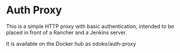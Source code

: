 Auth Proxy
==========
This is a simple HTTP proxy with basic authentication, intended
to be placed in front of a Rancher and a Jenkins server.

It is available on the Docker hub as odoko/auth-proxy
